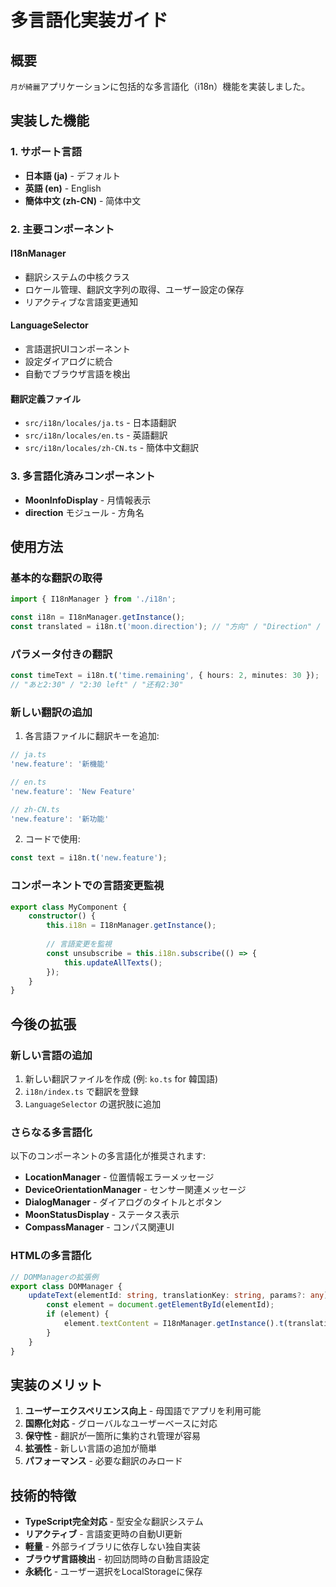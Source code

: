 # 多言語化実装ガイド

## 概要

`月が綺麗`アプリケーションに包括的な多言語化（i18n）機能を実装しました。

## 実装した機能

### 1. サポート言語

- **日本語 (ja)** - デフォルト
- **英語 (en)** - English
- **簡体中文 (zh-CN)** - 简体中文

### 2. 主要コンポーネント

#### I18nManager
- 翻訳システムの中核クラス
- ロケール管理、翻訳文字列の取得、ユーザー設定の保存
- リアクティブな言語変更通知

#### LanguageSelector  
- 言語選択UIコンポーネント
- 設定ダイアログに統合
- 自動でブラウザ言語を検出

#### 翻訳定義ファイル
- `src/i18n/locales/ja.ts` - 日本語翻訳
- `src/i18n/locales/en.ts` - 英語翻訳  
- `src/i18n/locales/zh-CN.ts` - 簡体中文翻訳

### 3. 多言語化済みコンポーネント

- **MoonInfoDisplay** - 月情報表示
- **direction** モジュール - 方角名

## 使用方法

### 基本的な翻訳の取得

```typescript
import { I18nManager } from './i18n';

const i18n = I18nManager.getInstance();
const translated = i18n.t('moon.direction'); // "方向" / "Direction" / "方向"
```

### パラメータ付きの翻訳

```typescript
const timeText = i18n.t('time.remaining', { hours: 2, minutes: 30 });
// "あと2:30" / "2:30 left" / "还有2:30"
```

### 新しい翻訳の追加

1. 各言語ファイルに翻訳キーを追加:

```typescript
// ja.ts
'new.feature': '新機能'

// en.ts  
'new.feature': 'New Feature'

// zh-CN.ts
'new.feature': '新功能'
```

2. コードで使用:

```typescript
const text = i18n.t('new.feature');
```

### コンポーネントでの言語変更監視

```typescript
export class MyComponent {
    constructor() {
        this.i18n = I18nManager.getInstance();
        
        // 言語変更を監視
        const unsubscribe = this.i18n.subscribe(() => {
            this.updateAllTexts();
        });
    }
}
```

## 今後の拡張

### 新しい言語の追加

1. 新しい翻訳ファイルを作成 (例: `ko.ts` for 韓国語)
2. `i18n/index.ts` で翻訳を登録
3. `LanguageSelector` の選択肢に追加

### さらなる多言語化

以下のコンポーネントの多言語化が推奨されます:

- **LocationManager** - 位置情報エラーメッセージ
- **DeviceOrientationManager** - センサー関連メッセージ  
- **DialogManager** - ダイアログのタイトルとボタン
- **MoonStatusDisplay** - ステータス表示
- **CompassManager** - コンパス関連UI

### HTMLの多言語化

```typescript
// DOMManagerの拡張例
export class DOMManager {
    updateText(elementId: string, translationKey: string, params?: any) {
        const element = document.getElementById(elementId);
        if (element) {
            element.textContent = I18nManager.getInstance().t(translationKey, params);
        }
    }
}
```

## 実装のメリット

1. **ユーザーエクスペリエンス向上** - 母国語でアプリを利用可能
2. **国際化対応** - グローバルなユーザーベースに対応
3. **保守性** - 翻訳が一箇所に集約され管理が容易
4. **拡張性** - 新しい言語の追加が簡単
5. **パフォーマンス** - 必要な翻訳のみロード

## 技術的特徴

- **TypeScript完全対応** - 型安全な翻訳システム
- **リアクティブ** - 言語変更時の自動UI更新
- **軽量** - 外部ライブラリに依存しない独自実装
- **ブラウザ言語検出** - 初回訪問時の自動言語設定
- **永続化** - ユーザー選択をLocalStorageに保存
